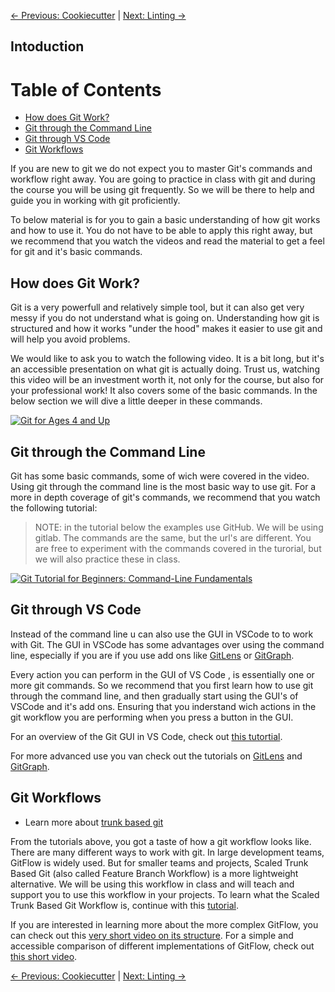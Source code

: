 [← Previous: Cookiecutter](cookiecutter.md) | [Next: Linting →](linting.md)

## Intoduction

# Table of Contents

- [How does Git Work?](#How-does-Git-Work?)
- [Git through the Command Line](#Git-through-the-Command-Line)
- [Git through VS Code](#Git-through-VS-Code)
- [Git Workflows](#Git-Workflows)

If you are new to git we do not expect you to master Git's commands and workflow right away. You are going to practice in class with git and during the course you will be using git frequently. So we will be there to help and guide you in working with git proficiently.

To below material is for you to gain a basic understanding of how git works and how to use it. You do not have to be able to apply this right away, but we recommend that you watch the videos and read the material to get a feel for git and it's basic commands.

## How does Git Work?

Git is a very powerfull and relatively simple tool, but it can also get very messy if you do not understand what is going on. Understanding how git is structured and how it works "under the hood" makes it easier to use git and will help you avoid problems.

We would like to ask you to watch the following video. It is a bit long, but it's an accessible presentation on what git is actually doing. Trust us, watching this video will be an investment worth it, not only for the course, but also for your professional work! It also covers some of the basic commands. In the below section we will dive a little deeper in these commands.

[![Git for Ages 4 and Up](https://img.youtube.com/vi/1ffBJ4sVUb4/0.jpg)](https://www.youtube.com/watch?v=1ffBJ4sVUb4)

## Git through the Command Line

Git has some basic commands, some of wich were covered in the video. Using git through the command line is the most basic way to use git. For a more in depth coverage of git's commands, we recommend that you watch the following tutorial:

> NOTE: in the tutorial below the examples use GitHub. We will be using gitlab. The commands are the same, but the url's are different. You are free to experiment with the commands covered in the turorial, but we will also practice these in class.

[![Git Tutorial for Beginners: Command-Line Fundamentals](https://img.youtube.com/vi/HVsySz-h9r4/0.jpg)](https://www.youtube.com/watch?v=HVsySz-h9r4&list=PL-osiE80TeTuRUfjRe54Eea17-YfnOOAx&ab_channel=CoreySchafer)

## Git through VS Code

Instead of the command line u can also use the GUI in VSCode to to work with  Git. The GUI in VSCode has some advantages over using the command line, especially if you are if you use add ons like [GitLens](https://marketplace.visualstudio.com/items?itemName=eamodio.gitlens) or [GitGraph](https://marketplace.visualstudio.com/items?itemName=mhutchie.git-graph).

Every action you can perform in the GUI of VS Code , is essentially one or more git commands. So we recommend that you first learn how to use git through the command line, and then gradually start using the GUI's of VSCode and it's add ons. Ensuring that you inderstand wich actions in the git workflow you are performing when you press a button in the GUI.

For an overview of the Git GUI in VS Code, check out [this tutortial](https://code.visualstudio.com/docs/sourcecontrol/overview).

For more advanced use you van check out the tutorials on [GitLens](https://www.youtube.com/watch?v=UQPb73Zz9qk&ab_channel=GitKraken) and [GitGraph](https://www.youtube.com/watch?v=u9ZQpKGTog4&ab_channel=Code2020).

## Git Workflows

- Learn more about [trunk based git](trunk_based_git.md)

From the tutorials above, you got a taste of how a git workflow looks like. There are many different ways to work with git. In large development teams, GitFlow is widely used. But for smaller teams and projects, Scaled Trunk Based Git (also called Feature Branch Workflow) is a more lightweight alternative. We will be using this workflow in class and will teach and support you to use this workflow in your projects. To learn what the Scaled Trunk Based Git Workflow is, continue with this [tutorial](trunk_based_git.md).

If you are interested in learning more about the more complex GitFlow, you can check out this [very short video on its structure](https://www.youtube.com/watch?v=1SXpE08hvGs&ab_channel=TraversyMedia). For a simple and accessible comparison of different implementations of GitFlow, check out [this short video](https://www.youtube.com/watch?v=7lgGEXpsflI).

[← Previous: Cookiecutter](cookiecutter.md) | [Next: Linting →](linting.md)
